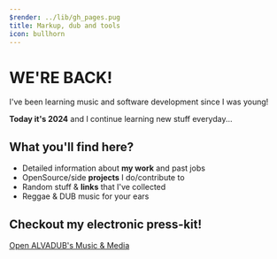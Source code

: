```yaml
---
$render: ../lib/gh_pages.pug
title: Markup, dub and tools
icon: bullhorn
---
```


# WE'RE BACK!

I've been learning music and software development since I was young!

**Today it's 2024** and I continue learning new stuff everyday...

## What you'll find here?

- Detailed information about **my work** and past jobs
- OpenSource/side **projects** I do/contribute to
- Random stuff &amp; **links** that I've collected
- Reggae &amp; DUB music for your ears

## Checkout my electronic press-kit!

[Open ALVADUB's Music & Media](/alvadub)
